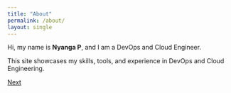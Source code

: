```yaml
---
title: "About"
permalink: /about/
layout: single
---
```


Hi, my name is **Nyanga P**, and I am a DevOps and Cloud Engineer.

This site showcases my skills, tools, and experience in DevOps and Cloud Engineering.

<div class="navigation-buttons">
  <a href="{{ site.baseurl }}/skills/" class="btn btn-primary">Next</a>
</div>
